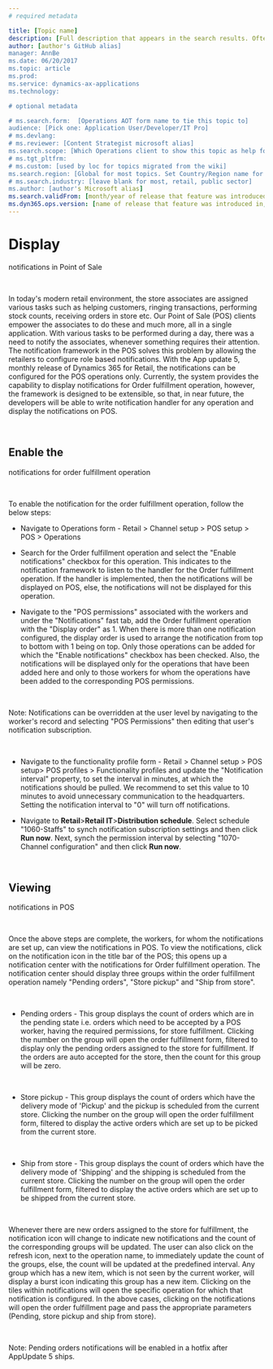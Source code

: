 ```yaml
---
# required metadata

title: [Topic name]
description: [Full description that appears in the search results. Often the first paragraph of your topic.]
author: [author's GitHub alias]
manager: AnnBe
ms.date: 06/20/2017
ms.topic: article
ms.prod: 
ms.service: dynamics-ax-applications
ms.technology: 

# optional metadata

# ms.search.form:  [Operations AOT form name to tie this topic to]
audience: [Pick one: Application User/Developer/IT Pro]
# ms.devlang: 
# ms.reviewer: [Content Strategist microsoft alias]
ms.search.scope: [Which Operations client to show this topic as help for, to be set by content strategist, see list here: https://microsoft.sharepoint.com/teams/DynDoc/_layouts/15/WopiFrame.aspx?sourcedoc={23419e1c-eb64-42e9-aa9b-79875b428718}&action=edit&wd=target%28Core%20Dynamics%20AX%20CP%20requirements%2Eone%7C4CC185C0%2DEFAA%2D42CD%2D94B9%2D8F2A45E7F61A%2FVersions%20list%20for%20docs%20topics%7CC14BE630%2D5151%2D49D6%2D8305%2D554B5084593C%2F%29]
# ms.tgt_pltfrm: 
# ms.custom: [used by loc for topics migrated from the wiki]
ms.search.region: [Global for most topics. Set Country/Region name for localizations]
# ms.search.industry: [leave blank for most, retail, public sector]
ms.author: [author's Microsoft alias]
ms.search.validFrom: [month/year of release that feature was introduced in, in format yyyy-mm-dd]
ms.dyn365.ops.version: [name of release that feature was introduced in, see list here: https://microsoft.sharepoint.com/teams/DynDoc/_layouts/15/WopiFrame.aspx?sourcedoc={23419e1c-eb64-42e9-aa9b-79875b428718}&action=edit&wd=target%28Core%20Dynamics%20AX%20CP%20requirements%2Eone%7C4CC185C0%2DEFAA%2D42CD%2D94B9%2D8F2A45E7F61A%2FVersions%20list%20for%20docs%20topics%7CC14BE630%2D5151%2D49D6%2D8305%2D554B5084593C%2F%29]
---
```



# Display
notifications in Point of Sale

 

In today's modern
retail environment, the store associates are assigned various tasks such as
helping customers, ringing transactions, performing stock counts, receiving
orders in store etc. Our Point of Sale (POS) clients empower the associates to
do these and much more, all in a single application. With various tasks to be
performed during a day, there was a need to notify the associates, whenever
something requires their attention. The notification framework in the POS
solves this problem by allowing the retailers to configure role based
notifications. With the App update 5, monthly release of Dynamics 365 for
Retail, the notifications can be configured for the POS operations only.
Currently, the system provides the capability to display notifications for
Order fulfillment operation, however, the framework is designed to be
extensible, so that, in near future, the developers will be able to write
notification handler for any operation and display the notifications on POS.  

 

## Enable the
notifications for order fulfillment operation

 

To enable the
notification for the order fulfillment operation, follow the below steps:

* Navigate to
Operations form - Retail > Channel setup > POS setup > POS >
Operations

* Search for the
Order fulfillment operation and select the "Enable notifications"
checkbox for this operation. This indicates to the notification framework to
listen to the handler for the Order fulfillment operation. If the handler is
implemented, then the notifications will be displayed on POS, else, the
notifications will not be displayed for this operation.

* Navigate to the
"POS permissions" associated with the workers and under the
"Notifications" fast tab, add the Order fulfillment operation with
the "Display order" as 1. When there is more than one notification
configured, the display order is used to arrange the notification from top to
bottom with 1 being on top. Only those operations can be added for which the
"Enable notifications" checkbox has been checked. Also, the
notifications will be displayed only for the operations that have been added
here and only to those workers for whom the operations have been added to the
corresponding POS permissions. 

 

Note:
Notifications can be overridden at the user level by navigating to the worker's
record and selecting "POS Permissions" then editing that user's
notification subscription.

 

* Navigate to the
functionality profile form - Retail > Channel setup > POS setup> POS
profiles > Functionality profiles and update the "Notification
interval" property, to set the interval in minutes, at which the
notifications should be pulled. We recommend to set this value to 10 minutes to
avoid unnecessary communication to the headquarters. Setting the notification
interval to "0" will turn off notifications.  

* Navigate to
**Retail**>**Retail IT**>**Distribution schedule**. Select schedule
"1060-Staffs" to synch notification subscription settings and then
click **Run now**. Next, synch the permission interval by selecting
"1070-Channel configuration" and then click **Run now**. 

 

## Viewing
notifications in POS

 

Once the above steps
are complete, the workers, for whom the notifications are set up, can view the
notifications in POS. To view the notifications, click on the notification icon
in the title bar of the POS; this opens up a notification center with the notifications
for Order fulfillment operation. The notification center should display three
groups within the order fulfillment operation namely "Pending
orders", "Store pickup" and "Ship from store". 

 

* Pending orders -
This group displays the count of orders which are in the pending state i.e.
orders which need to be accepted by a POS worker, having the required
permissions, for store fulfillment. Clicking the number on the group will open
the order fulfillment form, filtered to display only the pending orders
assigned to the store for fulfillment. If the orders are auto accepted for the
store, then the count for this group will be zero.

 

* Store pickup -
This group displays the count of orders which have the delivery mode of
'Pickup' and the pickup is scheduled from the current store. Clicking the
number on the group will open the order fulfillment form, filtered to display
the active orders which are set up to be picked from the current store.

 

* Ship from store -
This group displays the count of orders which have the delivery mode of
'Shipping' and the shipping is scheduled from the current store. Clicking the
number on the group will open the order fulfillment form, filtered to display
the active orders which are set up to be shipped from the current store.

 

Whenever there are
new orders assigned to the store for fulfillment, the notification icon will
change to indicate new notifications and the count of the corresponding groups
will be updated. The user can also click on the refresh icon, next to the operation
name, to immediately update the count of the groups, else, the count will be
updated at the predefined interval. Any group which has a new item, which is
not seen by the current worker, will display a burst icon indicating this group
has a new item. Clicking on the tiles within notifications will open the
specific operation for which that notification is configured. In the above
cases, clicking on the notifications will open the order fulfillment page and
pass the appropriate parameters (Pending, store pickup and ship from store). 

 

Note: Pending orders
notifications will be enabled in a hotfix after AppUpdate 5 ships. 

